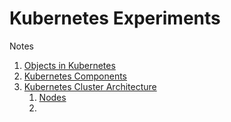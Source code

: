 # Kubernetes Experiments

Notes
1. [Objects in Kubernetes](notes/objects-in-kubernetes.md)
2. [Kubernetes Components](notes/kubernetes-components.md)
3. [Kubernetes Cluster Architecture](notes/kubernetes-cluster-architecture.md)
   1. [Nodes](notes/nodes.md)
   2. 
